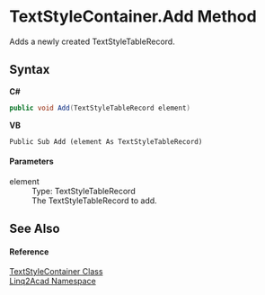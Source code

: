 # TextStyleContainer.Add Method 
 

Adds a newly created TextStyleTableRecord.

## Syntax

**C#**<br />
``` C#
public void Add(TextStyleTableRecord element)
```

**VB**<br />
``` VB
Public Sub Add (element As TextStyleTableRecord)
```


#### Parameters
<dl><dt>element</dt><dd>Type: TextStyleTableRecord<br />The TextStyleTableRecord to add.</dd></dl>

## See Also


#### Reference
<a href="T_Linq2Acad_TextStyleContainer.md">TextStyleContainer Class</a><br /><a href="N_Linq2Acad.md">Linq2Acad Namespace</a><br />
